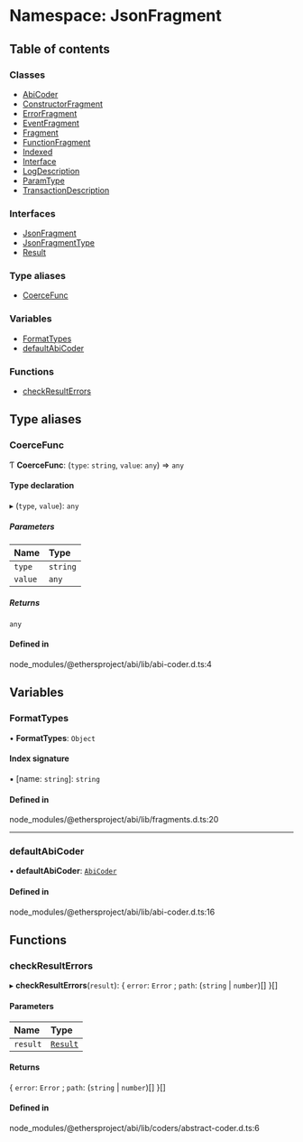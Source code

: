# Namespace: JsonFragment

## Table of contents

### Classes

- [AbiCoder](../classes/JsonFragment.AbiCoder.md)
- [ConstructorFragment](../classes/JsonFragment.ConstructorFragment.md)
- [ErrorFragment](../classes/JsonFragment.ErrorFragment.md)
- [EventFragment](../classes/JsonFragment.EventFragment.md)
- [Fragment](../classes/JsonFragment.Fragment.md)
- [FunctionFragment](../classes/JsonFragment.FunctionFragment.md)
- [Indexed](../classes/JsonFragment.Indexed.md)
- [Interface](../classes/JsonFragment.Interface.md)
- [LogDescription](../classes/JsonFragment.LogDescription.md)
- [ParamType](../classes/JsonFragment.ParamType.md)
- [TransactionDescription](../classes/JsonFragment.TransactionDescription.md)

### Interfaces

- [JsonFragment](../interfaces/JsonFragment.JsonFragment-1.md)
- [JsonFragmentType](../interfaces/JsonFragment.JsonFragmentType.md)
- [Result](../interfaces/JsonFragment.Result.md)

### Type aliases

- [CoerceFunc](JsonFragment.md#coercefunc)

### Variables

- [FormatTypes](JsonFragment.md#formattypes)
- [defaultAbiCoder](JsonFragment.md#defaultabicoder)

### Functions

- [checkResultErrors](JsonFragment.md#checkresulterrors)

## Type aliases

### <a id="coercefunc" name="coercefunc"></a> CoerceFunc

Ƭ **CoerceFunc**: (`type`: `string`, `value`: `any`) => `any`

#### Type declaration

▸ (`type`, `value`): `any`

##### Parameters

| Name | Type |
| :------ | :------ |
| `type` | `string` |
| `value` | `any` |

##### Returns

`any`

#### Defined in

node_modules/@ethersproject/abi/lib/abi-coder.d.ts:4

## Variables

### <a id="formattypes" name="formattypes"></a> FormatTypes

• **FormatTypes**: `Object`

#### Index signature

▪ [name: `string`]: `string`

#### Defined in

node_modules/@ethersproject/abi/lib/fragments.d.ts:20

___

### <a id="defaultabicoder" name="defaultabicoder"></a> defaultAbiCoder

• **defaultAbiCoder**: [`AbiCoder`](../classes/JsonFragment.AbiCoder.md)

#### Defined in

node_modules/@ethersproject/abi/lib/abi-coder.d.ts:16

## Functions

### <a id="checkresulterrors" name="checkresulterrors"></a> checkResultErrors

▸ **checkResultErrors**(`result`): { `error`: `Error` ; `path`: (`string` \| `number`)[]  }[]

#### Parameters

| Name | Type |
| :------ | :------ |
| `result` | [`Result`](../interfaces/JsonFragment.Result.md) |

#### Returns

{ `error`: `Error` ; `path`: (`string` \| `number`)[]  }[]

#### Defined in

node_modules/@ethersproject/abi/lib/coders/abstract-coder.d.ts:6
